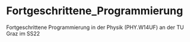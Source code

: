# Fortgeschrittene_Programmierung
Fortgeschrittene Programmierung in der Physik (PHY.W14UF) an der TU Graz im SS22
